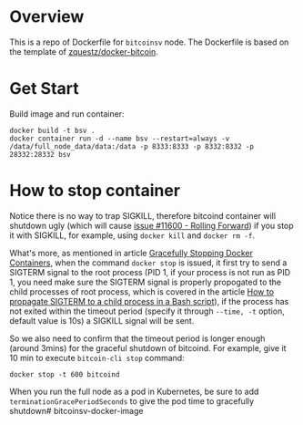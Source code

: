 # Overview
This is a repo of Dockerfile for `bitcoinsv` node. The Dockerfile is based on the template of [zquestz/docker-bitcoin](https://github.com/zquestz/docker-bitcoin). 

# Get Start
Build image and run container:
```
docker build -t bsv .
docker container run -d --name bsv --restart=always -v /data/full_node_data/data:/data -p 8333:8333 -p 8332:8332 -p 28332:28332 bsv
```
# How to stop container
Notice there is no way to trap SIGKILL, therefore bitcoind container will shutdown ugly (which will cause [issue #11600 - Rolling Forward](https://github.com/bitcoin/bitcoin/issues/11600)) if you stop it with SIGKILL, for example, using `docker kill` and `docker rm -f`. 

What's more, as mentioned in article [Gracefully Stopping Docker Containers](https://www.ctl.io/developers/blog/post/gracefully-stopping-docker-containers/#:~:text=The%20docker%20stop%20command%20attempts,SIGKILL%20signal%20will%20be%20sent.), when the command `docker stop` is issued, it first try to send a SIGTERM signal to the root process (PID 1, if your process is not run as PID 1, you need make sure the SIGTERM signal is properly propogated to the child processes of root process, which is covered in the article [How to propagate SIGTERM to a child process in a Bash script](http://veithen.io/2014/11/16/sigterm-propagation.html)), if the process has not exited within the timeout period (specify it through `--time, -t` option, default value is 10s) a SIGKILL signal will be sent. 

So we also need to confirm that the timeout period is longer enough (around 3mins) for the graceful shutdown of bitcoind. For example, give it 10 min to execute `bitcoin-cli stop` command:
```
docker stop -t 600 bitcoind
```

When you run the full node as a pod in Kubernetes, be sure to add `terminationGracePeriodSeconds` to give the pod time to gracefully shutdown# bitcoinsv-docker-image
